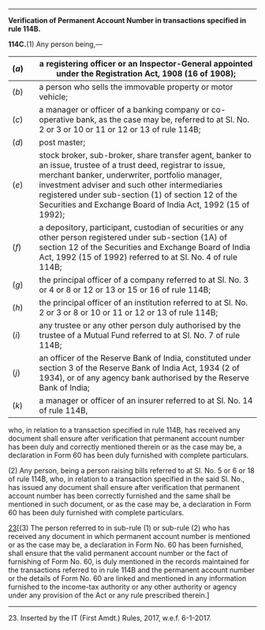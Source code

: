 ****

**Verification of Permanent Account Number in transactions specified in rule 114B.**

**114C.**(1) Any person being,—

(_a_)|  |  a registering officer or an Inspector-General appointed under the Registration Act, 1908 (16 of 1908);  
---|---|---  
(_b_)|  |  a person who sells the immovable property or motor vehicle;  
(_c_)|  |  a manager or officer of a banking company or co-operative bank, as the case may be, referred to at Sl. No. 2 or 3 or 10 or 11 or 12 or 13 of rule 114B;  
(_d_)|  |  post master;  
(_e_)|  |  stock broker, sub-broker, share transfer agent, banker to an issue, trustee of a trust deed, registrar to issue, merchant banker, underwriter, portfolio manager, investment adviser and such other intermediaries registered under sub-section (1) of section 12 of the Securities and Exchange Board of India Act, 1992 (15 of 1992);  
(_f_)|  |  a depository, participant, custodian of securities or any other person registered under sub-section (1A) of section 12 of the Securities and Exchange Board of India Act, 1992 (15 of 1992) referred to at Sl. No. 4 of rule 114B;  
(_g_)|  |  the principal officer of a company referred to at Sl. No. 3 or 4 or 8 or 12 or 13 or 15 or 16 of rule 114B;  
(_h_)|  |  the principal officer of an institution referred to at Sl. No. 2 or 3 or 8 or 10 or 11 or 12 or 13 of rule 114B;  
(_i_)|  |  any trustee or any other person duly authorised by the trustee of a Mutual Fund referred to at Sl. No. 7 of rule 114B;  
(_j_)|  |  an officer of the Reserve Bank of India, constituted under section 3 of the Reserve Bank of India Act, 1934 (2 of 1934), or of any agency bank authorised by the Reserve Bank of India;  
(_k_)|  |  a manager or officer of an insurer referred to at Sl. No. 14 of rule 114B,  
  
who, in relation to a transaction specified in rule 114B, has received any document shall ensure after verification that permanent account number has been duly and correctly mentioned therein or as the case may be, a declaration in Form 60 has been duly furnished with complete particulars.

(2) Any person, being a person raising bills referred to at Sl. No. 5 or 6 or 18 of rule 114B, who, in relation to a transaction specified in the said Sl. No., has issued any document shall ensure after verification that permanent account number has been correctly furnished and the same shall be mentioned in such document, or as the case may be, a declaration in Form 60 has been duly furnished with complete particulars.

[23](javascript:ShowFootnote\('fn23'\);)[(3) The person referred to in sub-rule (1) or sub-rule (2) who has received any document in which permanent account number is mentioned or as the case may be, a declaration in Form No. 60 has been furnished, shall ensure that the valid permanent account number or the fact of furnishing of Form No. 60, is duly mentioned in the records maintained for the transactions referred to in rule 114B and the permanent account number or the details of Form No. 60 are linked and mentioned in any information furnished to the income-tax authority or any other authority or agency under any provision of the Act or any rule prescribed therein.]

* * *

23\. Inserted by the IT (First Amdt.) Rules, 2017, w.e.f. 6-1-2017.